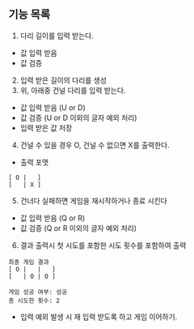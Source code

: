 ## 기능 목록

1. 다리 길이를 입력 받는다. 
- 값 입력 받음
- 값 검증
2. 입력 받은 길이의 다리를 생성
3. 위, 아래중 건널 다리를 입력 받는다.
- 값 입력 받음 (U or D)
- 값 검증 (U or D 이외의 글자 예외 처리)
- 입력 받은 값 저장
4. 건널 수 있을 경우 O, 건널 수 없으면 X를 출력한다.
- 출력 포맷
~~~
[ O |   ]
[   | X ]
~~~
5. 건너다 실패하면 게임을 재시작하거나 종료 시킨다
- 값 입력 받음 (Q or R)
- 값 검증 (Q or R 이외의 글자 예외 처리)
6. 결과 출력시 첫 시도를 포함한 시도 횟수를 포함하여 출력
~~~
최종 게임 결과
[ O |   |   ]
[   | O | O ]

게임 성공 여부: 성공
총 시도한 횟수: 2
~~~

- 입력 예외 발생 시 재 입력 받도록 하고 게임 이어하기.